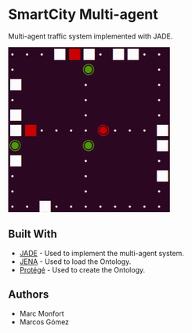 # SmartCity Multi-agent
Multi-agent traffic system implemented with JADE.

![demo.gif](./demo.gif)

## Built With
* [JADE](https://en.wikipedia.org/wiki/Java_Agent_Development_Framework) - Used to implement the multi-agent system.
* [JENA](http://glew.sourceforge.net/) - Used to load the Ontology.
* [Protégé](https://protege.stanford.edu/) - Used to create the Ontology.

## Authors
* Marc Monfort
* Marcos Gómez
